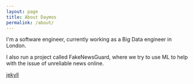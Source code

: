 ```yaml
---
layout: page
title: About Daymos
permalink: /about/
---
```


I'm a software engineer, currently working as a Big Data engineer in London. 

I also run a project called FakeNewsGuard, where we try to use ML to help with the issue of unreliable news online. 

[jekyll](https://github.com/jekyll/jekyll)

